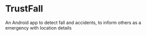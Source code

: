 # TrustFall
An Android app to detect fall and accidents, to inform others as a emergency with location details
